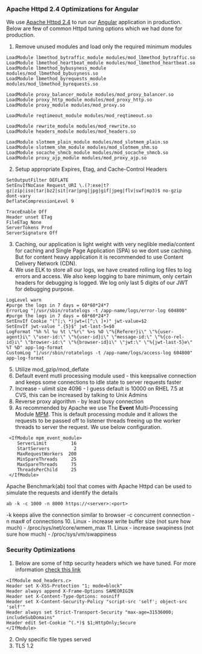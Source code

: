 ### Apache Httpd 2.4 Optimizations for Angular ######
We use [Apache Httpd 2.4](https://httpd.apache.org/docs/2.4/) to run our [Angular](https://angular.io/) application in production. Below are few of common Httpd tuning options which we had done for production.

1. Remove unused modules and load only the required minimum modules
```
LoadModule lbmethod_bytraffic_module modules/mod_lbmethod_bytraffic.so
LoadModule lbmethod_heartbeat_module modules/mod_lbmethod_heartbeat.so
LoadModule lbmethod_bybusyness_module modules/mod_lbmethod_bybusyness.so
LoadModule lbmethod_byrequests_module modules/mod_lbmethod_byrequests.so

LoadModule proxy_balancer_module modules/mod_proxy_balancer.so
LoadModule proxy_http_module modules/mod_proxy_http.so
LoadModule proxy_module modules/mod_proxy.so

LoadModule reqtimeout_module modules/mod_reqtimeout.so

LoadModule rewrite_module modules/mod_rewrite.so
LoadModule headers_module modules/mod_headers.so

LoadModule slotmem_plain_module modules/mod_slotmem_plain.so
LoadModule slotmem_shm_module modules/mod_slotmem_shm.so
LoadModule socache_shmcb_module modules/mod_socache_shmcb.so
LoadModule proxy_ajp_module modules/mod_proxy_ajp.so
```
2. Setup appropriate Expires, Etag, and Cache-Control Headers
```
SetOutputFilter DEFLATE
SetEnvIfNoCase Request_URI \.(?:exe|t?gz|zip|iso|tar|bz2|sit|rar|png|jpg|gif|jpeg|flv|swf|mp3)$ no-gzip dont-vary
DeflateCompressionLevel 9

TraceEnable Off
Header unset ETag
FileETag None
ServerTokens Prod
ServerSignature Off
```
3. Caching, our application is light weight with very neglible media/content for caching and Single Page Application (SPA) so we dont use caching. But for content heavy application it is recommended to use Content Delivery Network (CDN).
4. We use ELK to store all our logs, we have created rolling log files to log errors and access. We also keep logging to bare minimum, only certain headers for debugging is logged. We log only last 5 digits of our JWT for debugging purpose.
```
LogLevel warn
#purge the logs in 7 days = 60*60*24*7
ErrorLog "|/usr/sbin/rotatelogs -t /app-name/logs/error-log 604800"
#purge the logs in 7 days = 60*60*24*7
SetEnvIf Cookie "(^|;\ *)jwt=([^;\ ]+)" jwt-value=$2
SetEnvIf jwt-value ".{5}$" jwt-last-5=$0
LogFormat "%h %l %u %t \"%r\" %>s %O \"%{Referer}i\" \"%{user-agent}i\" \"user-id:\" \"%{user-id}i\" \"message-id:\" \"%{co-rel-id}i\" \"browser-id:\" \"%{browser-id}i\" \"jwt:\" \"%{jwt-last-5}e\" %T %D" app-log-format
CustomLog "|/usr/sbin/rotatelogs -t /app-name/logs/access-log 604800" app-log-format
```
5. Utilize mod_gzip/mod_deflate
6. Default event mutli processing module used - this keepsalive connection and keeps some connections to idle state to server requests faster
7. Increase - ulimit size 4096 - I guess default is 10000 on RHEL 7.5 at CVS, this can be increased by talking to Unix Admins
8. Reverse proxy algorithm - by least busy connection
9. As recommended by Apache we use The **Event** Multi-Processing Module [MPM](https://httpd.apache.org/docs/2.4/mod/event.html). This is default processing module and it allows the requests to be passed off to listener threads freeing up the worker threads to server the request. We use below configuration. 
```
 <IfModule mpm_event_module>
    ServerLimit         16
    StartServers         2
    MaxRequestWorkers  200
    MinSpareThreads     25
    MaxSpareThreads     75
    ThreadsPerChild     25
 </IfModule>

```
Apache Benchmark(ab) tool that comes with Apache Httpd can be used to simulate the requests and identify the details
```
ab -k -c 1000 -n 8000 https://<server>:<port>
```
-k keeps alive the connection similar to browser
-c concurrent connection
-n max# of connections
10. Linux - increase write buffer size (not sure how much) - /proc/sys/net/core/wmem_max
11. Linux - increase swapiness (not sure how much) - /proc/sys/vm/swappiness


### Security Optimizations ######
1. Below are some of http security headers which we have tuned. For more information [check this link](https://nullsweep.com/http-security-headers-a-complete-guide/)
```
<IfModule mod_headers.c>
Header set X-XSS-Protection "1; mode=block"
Header always append X-Frame-Options SAMEORIGIN
Header set X-Content-Type-Options: nosniff
Header set X-Content-Security-Policy "script-src 'self'; object-src 'self'"
Header always set Strict-Transport-Security "max-age=31536000; includeSubDomains"
Header edit Set-Cookie ^(.*)$ $1;HttpOnly;Secure
</IfModule>

```
2. Only specific file types served
3. TLS 1.2

